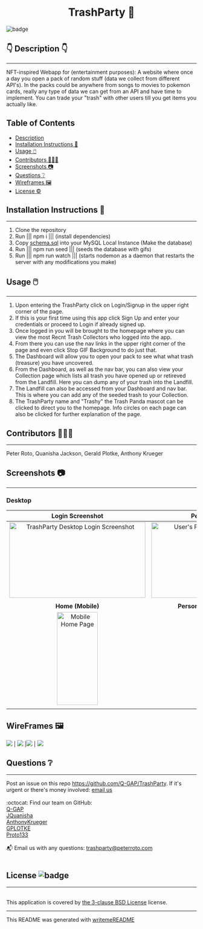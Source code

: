 
  <h1 align="center">TrashParty 🎉 </h1>
    
  ![badge](https://img.shields.io/badge/license-BSD_3_Clause-brightgreen)<br />
  
  ## 👇  Description  👇
---
  
  NFT-inspired Webapp  for (entertainment purposes): A website where once a day you open a pack of random stuff (data we collect from different API's). In the packs could be anywhere from songs to movies to pokemon cards, really any type of data we can get from an API and have time to implement. You can trade your "trash" with other users till you get items you actually like.
 
  ## Table of Contents 
  - [Description](#--description--)
  - [Installation Instructions 📣](#installation-instructions-)
  - [Usage 🖱️](#usage-️)
  - [Contributors 🧑‍🤝‍🧑](#contributors-)
  - [Screenshots 📷](#screenshots-)
  - [Questions ❔](#questions-)
  - [Wireframes 🖼️](#wireframes-️)
  - [License ©️](#license-️)
    
  ## Installation Instructions 📣
---
  1. Clone the repository
  2. Run |||  npm i  |||  (install dependencies)
  3. Copy [schema.sql](./db/schema.sql) into your MySQL Local Instance (Make the database)
  4. Run ||| npm run seed ||| (seeds the database with gifs)
  5. Run |||  npm run watch  |||  (starts nodemon as a daemon that restarts the server with any modifications you make)
  
  
  ## Usage 🖱️
---
  1. Upon entering the TrashParty click on Login/Signup in the upper right corner of the page.
  2. If this is your first time using this app click Sign Up and enter your credentials or proceed to Login if already signed up.
  3. Once logged in you will be brought to the homepage where you can view the most Recnt Trash Collectors who logged into the app. 
  4. From there you can use the nav links in the upper right corner of the page and even click Stop GIF Background to do just that.
  5. The Dashboard will allow you to open your pack to see what what trash (treasure) you have uncovered. 
  6. From the Dashboard, as well as the nav bar, you can also view your Collection page which lists all trash you have opened up or retireved from the Landfill. Here you can dump any of your trash into the Landfill.
  7. The Landfill can also be accessed from your Dashboard and nav bar. This is where you can add any of the seeded trash to your Collection.
  8. The TrashParty name and "Trashy" the Trash Panda mascot can be clicked to direct you to the homepage. Info circles on each page can also be clicked for further explanation of the page. 

  
  
  ## Contributors 🧑‍🤝‍🧑
---
  Peter Roto, Quanisha Jackson, Gerald Plotke, Anthony Krueger
  
  ## Screenshots 📷
---

### Desktop

 |  Login Screenshot                              | Personal Trash Pile                                            | Landfill                                               |   
|:----------------------------------:|:----------------------------------:|:----------------------------------:|
  | <img alt="TrashParty Desktop Login Screenshot" href="./public/images/README/desktop_login.png" src="./public/images/README/desktop_login.png" width="360" height="200"> |<img alt="User's Personal Trash Screenshot" href="./public/images/README/desktop_collection.png" src="./public/images/README/desktop_collection.png" width="360" height="200">|<img alt="New Pack Screenshot" href="./public/images/README/desktop_newpack.png" src="./public/images/README/desktop_newpack.png" width="340" height="200">|
  |      |                |
  |         **Home (Mobile)**                                         |        **Personal Trash Pile (Mobile)**                               |     **Dashboard     (Mobile)**                                               |
  |<img alt="Mobile Home Page" href="./public/images/README/splash_mobile.jpg" src="./public/images/README/splash_mobile.jpg" width="108" height="246"> | <img alt="Mobile trash collection page" href="./public/images/README/collection_mobile.jpg" src="./public/images/README/collection_mobile.jpg" width="108" height="246">|<img alt="Mobile Home Page" href="./public/images/README/dash_mobile.png" src="./public/images/README/dash_mobile.png" width="108" height="246">
|                   |                   |
  ## WireFrames 🖼️

  <img src="./public/images/wireframes/collection.PNG"> | <img src="./public/images/wireframes/dashboard.PNG"> |<img src="./public/images/wireframes/landfill.PNG"> | <img src="./public/images/wireframes/login.PNG">

## Questions ❔

---

  Post an issue on this repo https://github.com/Q-GAP/TrashParty. If it's urgent or there's money involved: [email us](mailto:trashparty@peterroto.com)
  <br />
  <br />
  :octocat: Find our team on GitHub: <br />
  [Q-GAP](https://github.com/Q-GAP)<br/>
  [JQuanisha](https://github.com/jquanisha)<br />
  [AnthonyKrueger](https://github.com/AnthonyKrueger)<br />
  [GPLOTKE](https://github.com/GPLOTKE)<br />
  [Proto133](https://github.com/Proto133)<br />
  <br />
  📬 Email us with any questions: trashparty@peterroto.com<br /><br />
  
  ## License ![badge](https://img.shields.io/badge/license-BSD_3_Clause-brightgreen)
---
  <br />
  This application is covered by <a href="https://opensource.org/licenses/BSD-3-Clause"> the 3-clause BSD License</a> license. 

  --------------------------- 
 

  This README was generated with [writemeREADME](https://github.com/proto133/writemeREADME) 
  
